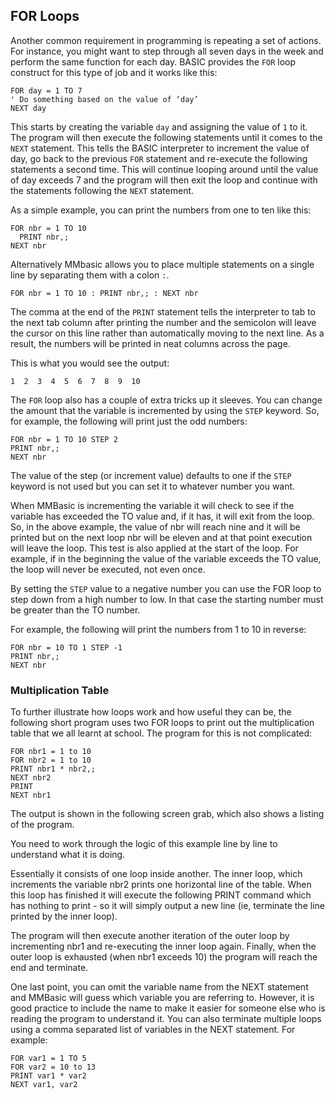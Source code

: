 ## FOR Loops

Another common requirement in programming is repeating a set of actions. For instance, you might
want to step through all seven days in the week and perform the same function for each day. BASIC
provides the `FOR` loop construct for this type of job and it works like this:

```basic
FOR day = 1 TO 7
' Do something based on the value of ‘day’
NEXT day
```

This starts by creating the variable `day` and assigning the value of `1` to it. The program will then
execute the following statements until it comes to the `NEXT` statement. This tells the BASIC
interpreter to increment the value of day, go back to the previous `FOR` statement and re-execute the
following statements a second time. This will continue looping around until the value of day exceeds
7 and the program will then exit the loop and continue with the statements following the `NEXT`
statement.

As a simple example, you can print the numbers from one to ten like this:

```basic
FOR nbr = 1 TO 10
  PRINT nbr,;
NEXT nbr
```

Alternatively MMbasic allows you to place multiple statements on a single line by separating them with a colon `:`.

```basic
FOR nbr = 1 TO 10 : PRINT nbr,; : NEXT nbr
```

The comma at the end of the `PRINT` statement tells the interpreter to tab to the next tab column after
printing the number and the semicolon will leave the cursor on this line rather than automatically
moving to the next line. As a result, the numbers will be printed in neat columns across the page.

This is what you would see the output:

```basic
1  2  3  4  5  6  7  8  9  10
```


The `FOR` loop also has a couple of extra tricks up it sleeves. You can change the amount that the
variable is incremented by using the `STEP` keyword. So, for example, the following will print just the
odd numbers:

```basic
FOR nbr = 1 TO 10 STEP 2
PRINT nbr,;
NEXT nbr
```

The value of the step (or increment value) defaults to one if the `STEP` keyword is not used but you can
set it to whatever number you want.

When MMBasic is incrementing the variable it will check to see if the variable has exceeded the TO
value and, if it has, it will exit from the loop. So, in the above example, the value of nbr will reach
nine and it will be printed but on the next loop nbr will be eleven and at that point execution will
leave the loop. This test is also applied at the start of the loop. For example, if in the beginning the
value of the variable exceeds the TO value, the loop will never be executed, not even once.

By setting the `STEP` value to a negative number you can use the FOR loop to step down from a high
number to low. In that case the starting number must be greater than the TO number.

For example, the following will print the numbers from 1 to 10 in reverse:

```basic
FOR nbr = 10 TO 1 STEP -1
PRINT nbr,;
NEXT nbr
```

### Multiplication Table

To further illustrate how loops work and how useful they can be, the following short program uses
two FOR loops to print out the multiplication table that we all learnt at school. The program for this is
not complicated:

```basic
FOR nbr1 = 1 to 10
FOR nbr2 = 1 to 10
PRINT nbr1 * nbr2,;
NEXT nbr2
PRINT
NEXT nbr1
```

The output is shown in the following screen grab, which also shows a listing of the program.

You need to work through the logic of this example line by line to understand what it is doing.

Essentially it consists of one loop inside another. The inner loop, which increments the variable
nbr2 prints one horizontal line of the table. When this loop has finished it will execute the following
PRINT command which has nothing to print - so it will simply output a new line (ie, terminate the
line printed by the inner loop).

The program will then execute another iteration of the outer loop by incrementing nbr1 and
re-executing the inner loop again. Finally, when the outer loop is exhausted (when nbr1 exceeds 10)
the program will reach the end and terminate.

One last point, you can omit the variable name from the NEXT statement and MMBasic will guess
which variable you are referring to. However, it is good practice to include the name to make it easier
for someone else who is reading the program to understand it. You can also terminate multiple loops
using a comma separated list of variables in the NEXT statement. For example:

```basic
FOR var1 = 1 TO 5
FOR var2 = 10 to 13
PRINT var1 * var2
NEXT var1, var2
```

